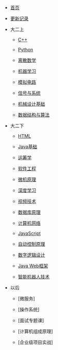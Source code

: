 * [首页]()

* [更新记录](更新记录.md)

* 大二上
    * [C++](大二上/C++/C++.md)

    * [Python](大二上/Python/Python.md)   

    * [离散数学](大二上/离散数学/离散数学.md)

    * [机器学习](大二上/机器学习/机器学习.md)

    * [模拟电路](大二上/模拟电路/模拟电路.md)
    
    * [信号与系统](大二上/信号与系统/信号与系统.md)

    * [机械设计基础](大二上/机械设计基础/机械设计基础.md)

    * [数据结构与算法](大二上/数据结构与算法/数据结构与算法.md)

* 大二下
    * [HTML](catalog/theHTML.md)

    * [Java基础](catalog/Java基础.md)

    * [运筹学](catalog/运筹学.md)

    * [软件工程](catalog/软件工程.md)

    * [微机原理](catalog/微机原理.md)
    
    * [深度学习](catalog/深度学习.md)

    * [视频技术](catalog/视频技术.md)
    
    * [数据库原理](catalog/数据库原理.md)
    
    * [计算机网络](catalog/计算机网络.md)
    
    * [JavaScript](catalog/JavaScript.md)

    * [自动控制原理](catalog/自动控制原理.md)
    
    * [数字逻辑设计](catalog/数字逻辑设计.md)
    
    * [Java Web框架](catalog/JavaWeb框架.md)

    * [智能机器人技术](catalog/智能机器人技术.md)
    
* 以后
    * [微服务]

    * [操作系统]

    * [面试专题课]

    * [计算机组成原理]

    * [企业级项目实战]

<!--* 以后完成
    * [51单片机](catalog/51单片机.md)-->